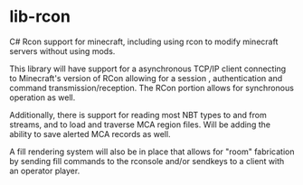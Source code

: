 # lib-rcon
C# Rcon support for minecraft, including using rcon to modify minecraft servers without using mods.

This library will have support for a asynchronous TCP/IP client connecting to Minecraft's version of RCon allowing for a session
, authentication and command transmission/reception.  The RCon portion allows for synchronous operation as well.

Additionally, there is support for reading most NBT types to and from streams, and to load and traverse MCA region files. Will
be adding the ability to save alerted MCA records as well.

A fill rendering system will also be in place that allows for "room" fabrication by sending fill commands to the rconsole and/or
sendkeys to a client with an operator player.

